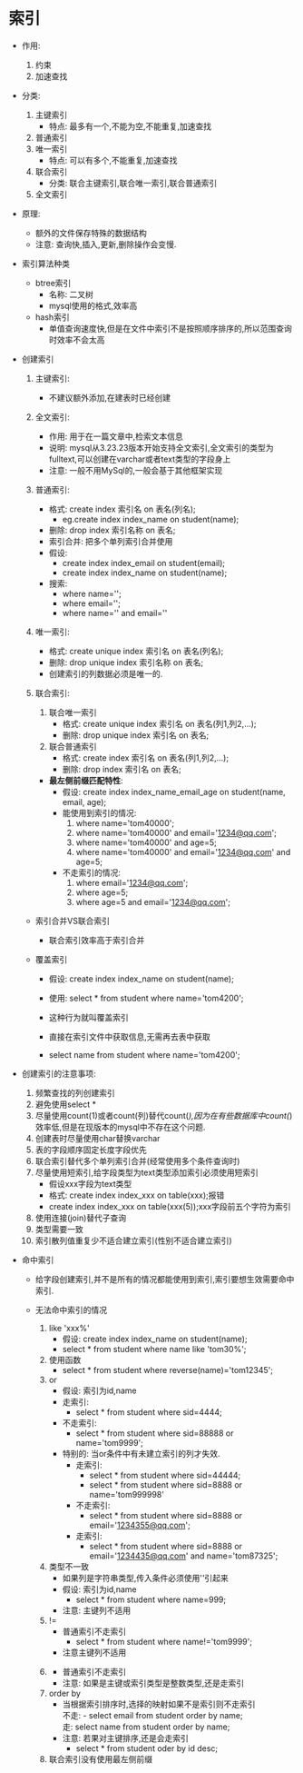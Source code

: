 # 索引
- 作用:
	1. 约束
	2. 加速查找

- 分类:
	1. 主键索引
		- 特点: 最多有一个,不能为空,不能重复,加速查找
	2. 普通索引
	3. 唯一索引
		- 特点: 可以有多个,不能重复,加速查找
	4. 联合索引
		- 分类: 联合主键索引,联合唯一索引,联合普通索引
	5. 全文索引

- 原理:
	- 额外的文件保存特殊的数据结构
	- 注意: 查询快,插入,更新,删除操作会变慢.

- 索引算法种类
	- btree索引
		- 名称: 二叉树
		- mysql使用的格式,效率高
	- hash索引
		- 单值查询速度快,但是在文件中索引不是按照顺序排序的,所以范围查询时效率不会太高

- 创建索引
	1. 主键索引:
		- 不建议额外添加,在建表时已经创建
	2. 全文索引:
		- 作用: 用于在一篇文章中,检索文本信息
		- 说明: mysql从3.23.23版本开始支持全文索引,全文索引的类型为fulltext,可以创建在varchar或者text类型的字段身上
		- 注意: 一般不用MySql的,一般会基于其他框架实现
	3. 普通索引:
		- 格式: create index 索引名 on 表名(列名);
			- eg.create index index_name on student(name);
		- 删除: drop index 索引名称 on 表名;
		- 索引合并: 把多个单列索引合并使用
		- 假设: 
			- create index index_email on student(email);
			- create index index_name on student(name);
		- 搜索:
			- where name='';
			- where email='';
			- where name='' and email='' 
	4. 唯一索引:
		- 格式: create unique index 索引名 on 表名(列名);
		- 删除: drop unique index 索引名称 on 表名;
		- 创建索引的列数据必须是唯一的.
	5. 联合索引:
		1. 联合唯一索引
			- 格式: create unique index 索引名 on 表名(列1,列2,...);
			- 删除: drop unique index 索引名 on 表名;
		2. 联合普通索引
			- 格式: create index 索引名 on 表名(列1,列2,...);
			- 删除: drop index 索引名 on 表名;  
			
		- **最左侧前缀匹配特性**:
			- 假设: create index index_name_email_age on student(name, email, age);
			- 能使用到索引的情况:
				1. where name='tom40000';
				2. where name='tom40000' and email='1234@qq.com';
				3. where name='tom40000' and age=5;
				4. where name='tom40000' and email='1234@qq.com' and age=5;
			- 不走索引的情况:
				1. where email='1234@qq.com';
				2. where age=5;
				3. where age=5 and email='1234@qq.com';

	- 索引合并VS联合索引
	 	- 联合索引效率高于索引合并

	- 覆盖索引
		- 假设: create index index_name on student(name);
		- 使用: select * from student where name='tom4200';

		- 这种行为就叫覆盖索引
		- 直接在索引文件中获取信息,无需再去表中获取
		- select name from student where name='tom4200';
-  创建索引的注意事项:
	1. 频繁查找的列创建索引
	2. 避免使用select * 
	3. 尽量使用count(1)或者count(列)替代count(*),因为在有些数据库中count(*)效率低,但是在现版本的mysql中不存在这个问题.
	4. 创建表时尽量使用char替换varchar
	5. 表的字段顺序固定长度字段优先
	6. 联合索引替代多个单列索引合并(经常使用多个条件查询时)
	7. 尽量使用短索引,给字段类型为text类型添加索引必须使用短索引
		- 假设xxx字段为text类型
		- 格式: create index index_xxx on table(xxx);报错
		- create index index_xxx on table(xxx(5));xxx字段前五个字符为索引
	8. 使用连接(join)替代子查询
	9. 类型需要一致
	10. 索引散列值重复少不适合建立索引(性别不适合建立索引)

- 命中索引
	- 给字段创建索引,并不是所有的情况都能使用到索引,索引要想生效需要命中索引.
	
	- 无法命中索引的情况
		1. like 'xxx%'
			- 假设: create index index_name on student(name);
			- select * from student where name like 'tom30%';
		2. 使用函数
			- select * from student where reverse(name)='tom12345';
		3. or
			- 假设: 索引为id,name
			- 走索引:
				- select * from student where sid=4444;
			- 不走索引:
				- select * from student where sid=88888 or name='tom9999';
			- 特别的: 当or条件中有未建立索引的列才失效.
				- 走索引:
					- select * from student where sid=44444;
					- select * from student where sid=8888 or name='tom999998'
				- 不走索引:
					- select * from student where sid=8888 or email='1234355@qq.com';
				- 走索引:
					- select * from student where sid=8888 or email='1234435@qq.com' and name='tom87325';
		4. 类型不一致
			- 如果列是字符串类型,传入条件必须使用''引起来
			- 假设: 索引为id,name
				- select * from student where name=999;
			- 注意: 主键列不适用
		5. !=
			- 普通索引不走索引
				- select * from student where name!='tom9999';
			- 注意主键列不适用
		6. >
			- 普通索引不走索引
			- 注意: 如果是主键或索引类型是整数类型,还是走索引
		7. order by
			- 当根据索引排序时,选择的映射如果不是索引则不走索引  
			  不走: - select email from student order by name;   
			  走: select name from student order by name;
			- 注意: 若果对主键排序,还是会走索引
				- select * from student oder by id desc;
		8. 联合索引没有使用最左侧前缀
		
